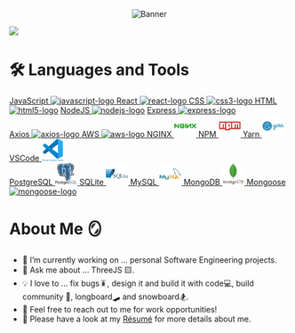 <div id="header" align="center">
  <img align="top" alt="Banner" src="https://i.ibb.co/7KJ1kRp/Brown-Wood-Minimalist-Profile-Linked-In-Banner-1.png">
</div>


![](https://komarev.com/ghpvc/?username=maximumjpeg&color=red)

# :hammer_and_wrench: Languages and Tools
<p align="left">
<a href="https://developer.mozilla.org/en-US/docs/Web/JavaScript" target="_blank"> JavaScript <img src="https://camo.githubusercontent.com/9496882abd182958bcea4238ab44f7eb8928d7a4144c150f18f6c55ceb9b4490/68747470733a2f2f6564656e742e6769746875622e696f2f537570657254696e7949636f6e732f696d616765732f7376672f6a6176617363726970742e737667" alt="javascript-logo" width="40" height="40"/> </a>
<a href="https://reactjs.org/" target="_blank"> React <img src="https://camo.githubusercontent.com/98ce3f27aec475c03ad0441a7d4092f6b956814c7adc7f0049689dccedb82f1d/68747470733a2f2f6564656e742e6769746875622e696f2f537570657254696e7949636f6e732f696d616765732f7376672f72656163742e737667" alt="react-logo" width="40" height="40"/> </a>
<a href="https://developer.mozilla.org/en-US/docs/Web/CSS" target="_blank"> CSS <img src="https://upload.wikimedia.org/wikipedia/commons/d/d5/CSS3_logo_and_wordmark.svg" alt="css3-logo" width="40" height="40"/> </a>
<a href="https://developer.mozilla.org/en-US/docs/Web/HTML"> HTML <img src="https://upload.wikimedia.org/wikipedia/commons/6/61/HTML5_logo_and_wordmark.svg" alt="html5-logo" width="40" height="40"/></a>
<a href="https://nodejs.org/en/about/"> NodeJS <img src="https://upload.wikimedia.org/wikipedia/commons/d/d9/Node.js_logo.svg" alt="nodejs-logo" width="60" height="40"/></a>  
<a href="https://expressjs.com/" target="_blank"> Express <img src="https://iconape.com/wp-content/files/ep/370863/svg/370863.svg" alt="express-logo" width="60" height="40"/> </a><br/>
<a href="https://axios-http.com/" target="_blank"> Axios <img src="https://upload.wikimedia.org/wikipedia/commons/d/d1/Axios_%28computer_library%29_logo.svg" alt="axios-logo" width="60" height="30"/> </a>
<a href="https://aws.amazon.com/" target="_blank"> AWS <img src="https://upload.wikimedia.org/wikipedia/commons/9/93/Amazon_Web_Services_Logo.svg" alt="aws-logo" width="40" height="40"/> </a>
<a href="https://www.nginx.com/" target="_blank"> NGINX <img src="https://github.com/devicons/devicon/blob/master/icons/nginx/nginx-original.svg" alt="NGINX-logo" width="40" height="40"/> </a>  
<a href="https://www.npmjs.com/" target="_blank"> NPM <img src="https://github.com/devicons/devicon/blob/master/icons/npm/npm-original-wordmark.svg" alt="npm-logo" width="40" height="40"/> </a>
<a href="https://yarnpkg.com/" target="_blank"> Yarn <img src="https://github.com/devicons/devicon/blob/master/icons/yarn/yarn-original-wordmark.svg" alt="yarn-logo" width="40" height="40"/> </a>
<a href="https://code.visualstudio.com/" target="_blank"> VSCode <img src="https://github.com/devicons/devicon/blob/master/icons/vscode/vscode-original-wordmark.svg" alt="vs-code-logo" width="40" height="40"/> </a><br/>
<a href="https://www.postgresql.org/" target="_blank"> PostgreSQL <img src="https://github.com/devicons/devicon/blob/master/icons/postgresql/postgresql-original-wordmark.svg" alt="postgreSQL-logo" width="40" height="40"/> </a>
<a href="https://www.sqlite.org/index.html" target="_blank"> SQLite <img src="https://github.com/devicons/devicon/blob/master/icons/sqlite/sqlite-original-wordmark.svg" alt="sqlite-logo" width="40" height="40"/> </a>
<a href="https://www.mysql.com/" target="_blank"> MySQL <img src="https://github.com/devicons/devicon/blob/master/icons/mysql/mysql-original-wordmark.svg" alt="mySQL-logo" width="40" height="40"/> </a>
<a href="https://www.mongodb.com/" target="_blank"> MongoDB <img src="https://github.com/devicons/devicon/blob/master/icons/mongodb/mongodb-original-wordmark.svg" alt="mongodb-logo" width="40" height="40"/> </a>
<a href="https://mongoosejs.com/docs/queries.html" target="_blank"> Mongoose <img src="https://avatars.githubusercontent.com/u/7552965?s=200&v=4" alt="mongoose-logo" width="40" height="40"/> </a>

<!--
<a href="" target="_blank"> Technology <img src="" alt="" width="40" height="40"/> </a>
<a href="" target="_blank"> Technology <img src="" alt="" width="40" height="40"/> </a>
<a href="" target="_blank"> Technology <img src="" alt="" width="40" height="40"/> </a>
<a href="" target="_blank"> Technology <img src="" alt="" width="40" height="40"/> </a>
</p>
-->

# About Me 🪞

- 🔭 I’m currently working on ... personal Software Engineering projects.
- 💬 Ask me about ... ThreeJS 🟨.
- 💡  I love to ... fix bugs🪳, design it and build it with code💻, build community 🧱, longboard🛹 and snowboard🏂.
- 💬  Feel free to reach out to me for work opportunities!
- 🧩 Please have a look at my [Résumé](https://docs.google.com/document/d/130GmIfoSlNrXLfDUqZg4flTKDosYzRDJDVbWPKhUrpU/edit?usp=sharing) for more details about me.

 




<!--
**maximumjpeg/maximumjpeg** is a ✨ _special_ ✨ repository because its `README.md` (this file) appears on your GitHub profile.
-->
